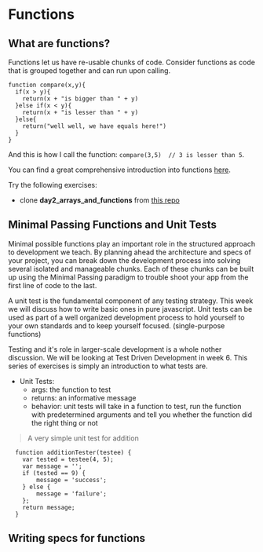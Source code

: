 Functions
========

What are functions?
-------------------

Functions let us have re-usable chunks of code. Consider functions as code that is grouped together and can run upon calling.

    function compare(x,y){
      if(x > y){
        return(x + "is bigger than " + y)
      }else if(x < y){
        return(x + "is lesser than " + y)  
      }else{
        return("well well, we have equals here!")
      }
    }


And this is how I call the function: `compare(3,5)  // 3 is lesser than 5`.

You can find a great comprehensive introduction into functions [here](http://javascript.info/function-basics).

Try the following exercises:
+ clone **day2_arrays_and_functions** from [this repo](https://github.com/Turfie/Elium-exercises/tree/master/week%201)

Minimal Passing Functions and Unit Tests
-------
Minimal possible functions play an important role in the structured approach to development we teach.
By planning ahead the architecture and specs of your project, you can break down the development 
process into solving several isolated and manageable chunks. 
Each of these chunks can be built up using the Minimal Passing paradigm to trouble shoot your app
from the first line of code to the last.

A unit test is the fundamental component of any testing strategy. This week we will discuss how to write basic ones in pure javascript. Unit tests can be used as part of a well organized development process 
to hold yourself to your own standards and to keep yourself focused. (single-purpose functions)

Testing and it's role in larger-scale development is a whole nother discussion.
We will be looking at Test Driven Development in week 6.
This series of exercises is simply an introduction to what tests are.

* Unit Tests:
  * args: the function to test
  * returns: an informative message
  * behavior: unit tests will take in a function to test, run the function with predetermined arguments and tell you whether the function did the right thing or not


> A very simple unit test for addition

      function additionTester(testee) {
        var tested = testee(4, 5);
        var message = '';
        if (tested == 9) {
            message = 'success';
        } else {
            message = 'failure';
        };
        return message;
      }


Writing specs for functions
-------


